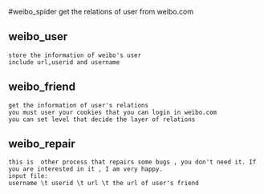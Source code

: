 #weibo_spider
	get the relations of user from weibo.com

## weibo_user
	store the information of weibo's user
	include url,userid and username

## weibo_friend
	get the information of user's relations
	you must user your cookies that you can login in weibo.com
	you can set level that decide the layer of relations

## weibo_repair
	this is  other process that repairs some bugs , you don't need it. If you are interested in it , I am very happy.
	input file:
	username \t userid \t url \t the url of user's friend